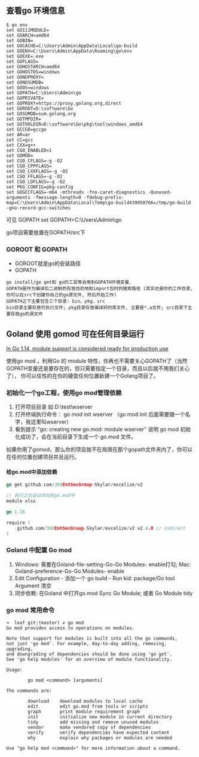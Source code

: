 ## 查看go 环境信息
```
$ go env
set GO111MODULE=
set GOARCH=amd64
set GOBIN=
set GOCACHE=C:\Users\Admin\AppData\Local\go-build
set GOENV=C:\Users\Admin\AppData\Roaming\go\env
set GOEXE=.exe
set GOFLAGS=
set GOHOSTARCH=amd64
set GOHOSTOS=windows
set GONOPROXY=
set GONOSUMDB=
set GOOS=windows
set GOPATH=C:\Users\Admin\go
set GOPRIVATE=
set GOPROXY=https://proxy.golang.org,direct
set GOROOT=D:\software\Go
set GOSUMDB=sum.golang.org
set GOTMPDIR=
set GOTOOLDIR=D:\software\Go\pkg\tool\windows_amd64
set GCCGO=gccgo
set AR=ar
set CC=gcc
set CXX=g++
set CGO_ENABLED=1
set GOMOD=
set CGO_CFLAGS=-g -O2
set CGO_CPPFLAGS=
set CGO_CXXFLAGS=-g -O2
set CGO_FFLAGS=-g -O2
set CGO_LDFLAGS=-g -O2
set PKG_CONFIG=pkg-config
set GOGCCFLAGS=-m64 -mthreads -fno-caret-diagnostics -Qunused-arguments -fmessage-length=0 -fdebug-prefix-map=C:\Users\Admin\AppData\Local\Temp\go-build439950766=/tmp/go-build -gno-record-gcc-switches
```
可见 GOPATH
set GOPATH=C:\Users\Admin\go

go项目需要放置在GOPATH/src下

### GOROOT 和 GOPATH
- GOROOT就是go的安装路径
- GOPATH  
```
go install/go get和 go的工具等会用到GOPATH环境变量.
GOPATH是作为编译后二进制的存放目的地和import包时的搜索路径 (其实也是你的工作目录, 你可以在src下创建你自己的go源文件, 然后开始工作)
GOPATH之下主要包含三个目录: bin、pkg、src
bin目录主要存放可执行文件; pkg目录存放编译好的库文件, 主要是*.a文件; src目录下主要存放go的源文件
```

## Goland 使用 gomod 可在任何目录运行
[In Go 1.14, module support is considered ready for production use](https://github.com/golang/go/wiki/Modules#example)

使用go mod ，利用Go 的 module 特性，你再也不需要关心GOPATH了（当然GOPATH变量还是要存在的，但只需要指定一个目录，而且以后就不用我们关心了）， 你可以任性的在你的硬盘任何位置新建一个Golang项目了。

### 初始化一个go工程，使用go mod管理依赖
1. 打开项目目录 如 D:\test\wserver
2. 打开终端执行命令：  go mod init wserver （go mod init 后面需要跟一个名字，我这里叫wserver）
3. 看到提示 “go: creating new go.mod: module wserver”  说明 go mod 初始化成功了，会在当前目录下生成一个 go.mod 文件。

如果你用了gomod，那么你的项目就不在局限在那个gopath文件夹内了，你可以在任何位置创建项目并且运行。

#### 给go.mod中添加依赖
```go
go get github.com/360EntSecGroup-Skylar/excelize/v2

// 执行之后自动添加到go.mod中
module xlsx

go 1.16

require (
	github.com/360EntSecGroup-Skylar/excelize/v2 v2.4.0 // indirect
)
```

### Goland 中配置 Go mod
1. Windows: 需要在Goland-file-setting-Go-Go Modules- enable打勾; Mac: Goland-preference-Go-Go Modules- enable
2. Edit Configuration - 添加一个 go build - Run kid: package/Go tool Argument 清空
3. 同步依赖: 在Goland 中打开go.mod Sync Go Module; 或者 Go Module tidy

### go mod 常用命令
```
➜  leaf git:(master) ✗ go mod
Go mod provides access to operations on modules.

Note that support for modules is built into all the go commands,
not just 'go mod'. For example, day-to-day adding, removing, upgrading,
and downgrading of dependencies should be done using 'go get'.
See 'go help modules' for an overview of module functionality.

Usage:

        go mod <command> [arguments]

The commands are:

        download    download modules to local cache
        edit        edit go.mod from tools or scripts
        graph       print module requirement graph
        init        initialize new module in current directory
        tidy        add missing and remove unused modules
        vendor      make vendored copy of dependencies
        verify      verify dependencies have expected content
        why         explain why packages or modules are needed

Use "go help mod <command>" for more information about a command.
```
